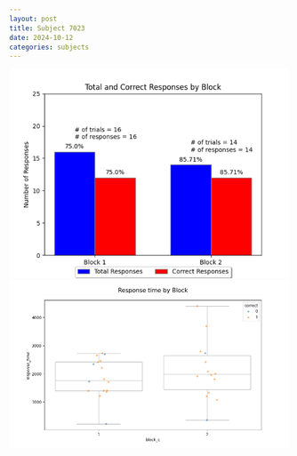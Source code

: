 ```yaml
---
layout: post
title: Subject 7023
date: 2024-10-12
categories: subjects
---
```


![](data/7023/run-2/7023_ATS_responses.png)
![](data/7023/run-2/7023_ATS_rt.png)
